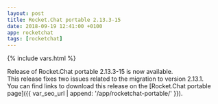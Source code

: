 ```yaml
---
layout: post
title: Rocket.Chat portable 2.13.3-15
date: 2018-09-19 12:41:00 +0100
app: rocketchat
tags: [rocketchat]
---
```

{% include vars.html %}

Release of Rocket.Chat portable 2.13.3-15 is now available.<br />
This release fixes two issues related to the migration to version 2.13.1.<br />
You can find links to download this release on the [Rocket.Chat portable page]({{ var_seo_url | append: '/app/rocketchat-portable/' }}).
